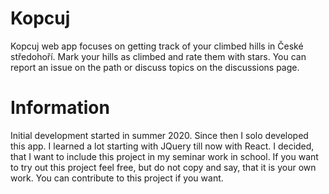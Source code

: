 # Kopcuj
Kopcuj web app focuses on getting track of your climbed hills in České středohoří. Mark your hills as climbed and rate them with stars. You can report an issue on the path or discuss topics on the discussions page.

# Information
Initial development started in summer 2020. Since then I solo developed this app. I learned a lot starting with JQuery till now with React. I decided, that I want to include this project in my seminar work in school.
If you want to try out this project feel free, but do not copy and say, that it is your own work. You can contribute to this project if you want.
